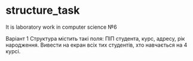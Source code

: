 # structure_task
It is laboratory work in computer science №6

Варіант 1
Структура містить такі поля: ПІП студента, курс, адресу, рік народження.
Вивести на екран всіх тих студентів, хто навчається на 4 курсі.
